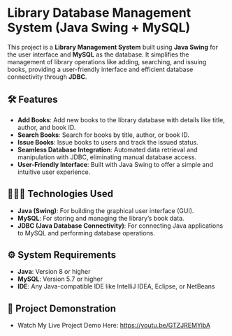 # Library Database Management System (Java Swing + MySQL)

This project is a **Library Management System** built using **Java Swing** for the user interface and **MySQL** as the database. It simplifies the management of library operations like adding, searching, and issuing books, providing a user-friendly interface and efficient database connectivity through **JDBC**.

## 🛠️ Features 

- **Add Books**: Add new books to the library database with details like title, author, and book ID.
- **Search Books**: Search for books by title, author, or book ID.
- **Issue Books**: Issue books to users and track the issued status.
- **Seamless Database Integration**: Automated data retrieval and manipulation with JDBC, eliminating manual database access.
- **User-Friendly Interface**: Built with Java Swing to offer a simple and intuitive user experience.

## 👩🏻‍💻 Technologies Used

- **Java (Swing)**: For building the graphical user interface (GUI).
- **MySQL**: For storing and managing the library’s book data.
- **JDBC (Java Database Connectivity)**: For connecting Java applications to MySQL and performing database operations.

## ⚙️ System Requirements

- **Java**: Version 8 or higher
- **MySQL**: Version 5.7 or higher
- **IDE**: Any Java-compatible IDE like IntelliJ IDEA, Eclipse, or NetBeans

## 🎥 Project Demonstration

- Watch My Live Project Demo Here:
https://youtu.be/GTZJREMYibA
